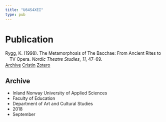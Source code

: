 ```yaml
---
title: "U64S4XEI"
type: pub
---
```

<h1>Publication</h1>
<article id="csl-bib-container-U64S4XEI" class="csl-bib-container">
  <div class="csl-bib-body" style="line-height: 1.35; padding-left: 1em; text-indent:-1em;">
  <div class="csl-entry">Rygg, K. (1998). The Metamorphosis of The Bacchae: From Ancient Rites to TV Opera. <i>Nordic Theatre Studies</i>, <i>11</i>, 47&#x2013;69.</div>
</div>
  <div class="csl-bib-buttons">
    <a href="#taxonomy-article-U64S4XEI" class="csl-bib-button">Archive</a>
    <a href alt="Cristin URL" class="csl-bib-button">Cristin</a>
    <a href alt="Zotero URL" class="csl-bib-button">Zotero</a>
  </div>
  <div id="csl-bib-meta-container-U64S4XEI"></div>
</article>
<div id="csl-bib-meta-U64S4XEI" class="csl-bib-meta">
  <article id="taxonomy-article-U64S4XEI" class="taxonomy-article">
    <h1>Archive</h1>
    <ul>
      <li>Inland Norway University of Applied Sciences</li>
      <li>Faculty of Education</li>
      <li>Department of Art and Cultural Studies</li>
      <li>2018</li>
      <li>September</li>
    </ul>
  </article>
</div>

